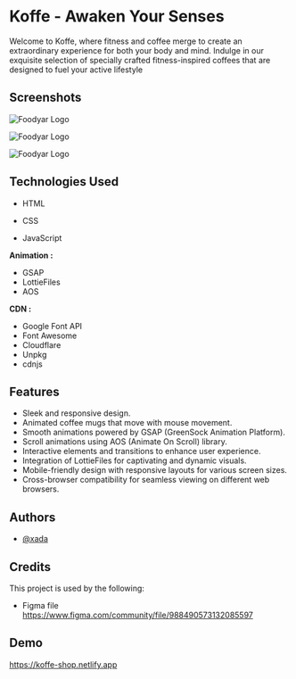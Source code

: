 
# Koffe - Awaken Your Senses 

Welcome to Koffe, where fitness and coffee merge to create an extraordinary experience for both your body and mind. Indulge in our exquisite selection of specially crafted fitness-inspired coffees that are designed to fuel your active lifestyle





## Screenshots 



![Foodyar Logo](https://i.imgur.com/zr530HL.jpg[/img])

![Foodyar Logo](https://i.imgur.com/MLC614L.gif[/img]])

![Foodyar Logo](https://i.imgur.com/mRgOaKo.png[/img])


## Technologies Used
* HTML

* CSS

* JavaScript

**Animation :**
* GSAP
* LottieFiles
* AOS

**CDN
:**
* Google Font API
* Font Awesome
* Cloudflare
* Unpkg
* cdnjs

## Features

* Sleek and responsive design.
* Animated coffee mugs that move with mouse movement.
* Smooth animations powered by GSAP (GreenSock Animation Platform).
* Scroll animations using AOS (Animate On Scroll) library.
* Interactive elements and transitions to enhance user experience.
* Integration of LottieFiles for captivating and dynamic visuals.
* Mobile-friendly design with responsive layouts for various screen sizes.
* Cross-browser compatibility for seamless viewing on different web browsers.
## Authors

- [@xada](https://xada.netlify.app/)


## Credits



This project is used by the following:

- Figma file https://www.figma.com/community/file/988490573132085597


## Demo

https://koffe-shop.netlify.app
